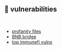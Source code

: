 ## 🥥 vulnerabilities

<br>

* [profanity files](profanity.md)
* [BNB bridge](bnb_bridge.md)
* [top immunefi vulns](https://github.com/bt3gl-labs/1337_blockchain_hacker_toolkit/tree/main/vulnerabilities/top_immunefi_vulnerabilities)
